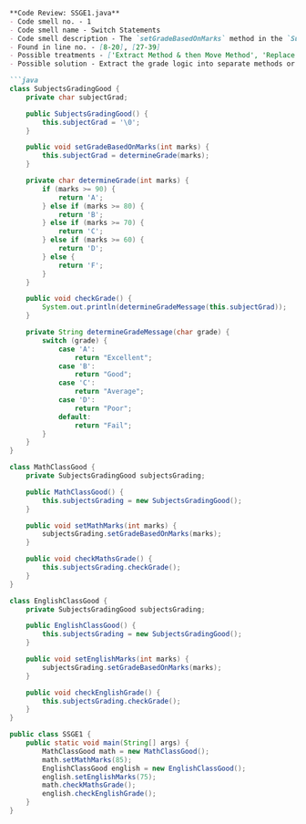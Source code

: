 ```markdown
**Code Review: SSGE1.java**
- Code smell no. - 1
- Code smell name - Switch Statements
- Code smell description - The `setGradeBasedOnMarks` method in the `SubjectsGradingGood` class (~8~-~20~) and the `checkGrade` method in the same class (~27~-~39~) use multiple if-else statements to handle different grades, which is a form of switch statement.
- Found in line no. - [8-20], [27-39]
- Possible treatments - ['Extract Method & then Move Method', 'Replace Type Code with Subclasses or Replace Type Code with State/Strategy', 'Replace Conditional with Polymorphism', 'Replace Parameter with Explicit Methods', 'Introduce Null Object']
- Possible solution - Extract the grade logic into separate methods or use a polymorphic approach with subclasses representing each grade.

```java
class SubjectsGradingGood {
    private char subjectGrad;

    public SubjectsGradingGood() {
        this.subjectGrad = '\0';
    }

    public void setGradeBasedOnMarks(int marks) {
        this.subjectGrad = determineGrade(marks);
    }

    private char determineGrade(int marks) {
        if (marks >= 90) {
            return 'A';
        } else if (marks >= 80) {
            return 'B';
        } else if (marks >= 70) {
            return 'C';
        } else if (marks >= 60) {
            return 'D';
        } else {
            return 'F';
        }
    }

    public void checkGrade() {
        System.out.println(determineGradeMessage(this.subjectGrad));
    }

    private String determineGradeMessage(char grade) {
        switch (grade) {
            case 'A':
                return "Excellent";
            case 'B':
                return "Good";
            case 'C':
                return "Average";
            case 'D':
                return "Poor";
            default:
                return "Fail";
        }
    }
}

class MathClassGood {
    private SubjectsGradingGood subjectsGrading;

    public MathClassGood() {
        this.subjectsGrading = new SubjectsGradingGood();
    }

    public void setMathMarks(int marks) {
        subjectsGrading.setGradeBasedOnMarks(marks);
    }

    public void checkMathsGrade() {
        this.subjectsGrading.checkGrade();
    }
}

class EnglishClassGood {
    private SubjectsGradingGood subjectsGrading;

    public EnglishClassGood() {
        this.subjectsGrading = new SubjectsGradingGood();
    }

    public void setEnglishMarks(int marks) {
        subjectsGrading.setGradeBasedOnMarks(marks);
    }

    public void checkEnglishGrade() {
        this.subjectsGrading.checkGrade();
    }
}

public class SSGE1 {
    public static void main(String[] args) {
        MathClassGood math = new MathClassGood();
        math.setMathMarks(85);
        EnglishClassGood english = new EnglishClassGood();
        english.setEnglishMarks(75);
        math.checkMathsGrade();
        english.checkEnglishGrade();
    }
}
```
```
